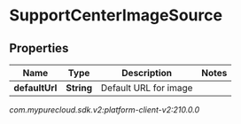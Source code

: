 # SupportCenterImageSource


## Properties

| Name | Type | Description | Notes |
| ------------ | ------------- | ------------- | ------------- |
| **defaultUrl** | **String** | Default URL for image |  |




_com.mypurecloud.sdk.v2:platform-client-v2:210.0.0_
